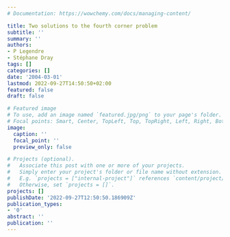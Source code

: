 ```yaml
---
# Documentation: https://wowchemy.com/docs/managing-content/

title: Two solutions to the fourth corner problem
subtitle: ''
summary: ''
authors:
- P Legendre
- Stéphane Dray
tags: []
categories: []
date: '2004-03-01'
lastmod: 2022-09-27T14:50:50+02:00
featured: false
draft: false

# Featured image
# To use, add an image named `featured.jpg/png` to your page's folder.
# Focal points: Smart, Center, TopLeft, Top, TopRight, Left, Right, BottomLeft, Bottom, BottomRight.
image:
  caption: ''
  focal_point: ''
  preview_only: false

# Projects (optional).
#   Associate this post with one or more of your projects.
#   Simply enter your project's folder or file name without extension.
#   E.g. `projects = ["internal-project"]` references `content/project/deep-learning/index.md`.
#   Otherwise, set `projects = []`.
projects: []
publishDate: '2022-09-27T12:50:50.186909Z'
publication_types:
- '0'
abstract: ''
publication: ''
---
```


